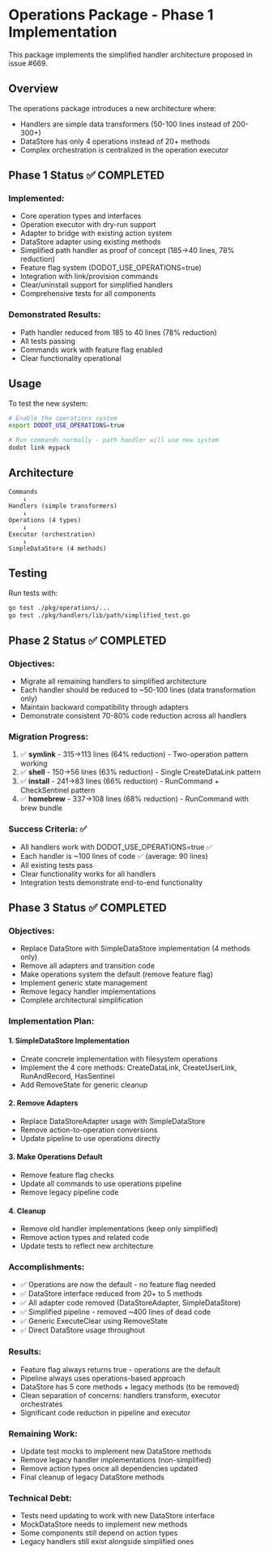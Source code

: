 # Operations Package - Phase 1 Implementation

This package implements the simplified handler architecture proposed in issue #669.

## Overview

The operations package introduces a new architecture where:
- Handlers are simple data transformers (50-100 lines instead of 200-300+)
- DataStore has only 4 operations instead of 20+ methods
- Complex orchestration is centralized in the operation executor

## Phase 1 Status ✅ COMPLETED

### Implemented:
- Core operation types and interfaces
- Operation executor with dry-run support
- Adapter to bridge with existing action system
- DataStore adapter using existing methods
- Simplified path handler as proof of concept (185→40 lines, 78% reduction)
- Feature flag system (DODOT_USE_OPERATIONS=true)
- Integration with link/provision commands
- Clear/uninstall support for simplified handlers
- Comprehensive tests for all components

### Demonstrated Results:
- Path handler reduced from 185 to 40 lines (78% reduction)
- All tests passing
- Commands work with feature flag enabled
- Clear functionality operational

## Usage

To test the new system:

```bash
# Enable the operations system
export DODOT_USE_OPERATIONS=true

# Run commands normally - path handler will use new system
dodot link mypack
```

## Architecture

```
Commands
    ↓
Handlers (simple transformers)
    ↓
Operations (4 types)
    ↓
Executor (orchestration)
    ↓
SimpleDataStore (4 methods)
```

## Testing

Run tests with:
```bash
go test ./pkg/operations/...
go test ./pkg/handlers/lib/path/simplified_test.go
```

## Phase 2 Status ✅ COMPLETED

### Objectives:
- Migrate all remaining handlers to simplified architecture
- Each handler should be reduced to ~50-100 lines (data transformation only)
- Maintain backward compatibility through adapters
- Demonstrate consistent 70-80% code reduction across all handlers

### Migration Progress:
1. ✅ **symlink** - 315→113 lines (64% reduction) - Two-operation pattern working
2. ✅ **shell** - 150→56 lines (63% reduction) - Single CreateDataLink pattern
3. ✅ **install** - 241→83 lines (66% reduction) - RunCommand + CheckSentinel pattern
4. ✅ **homebrew** - 337→108 lines (68% reduction) - RunCommand with brew bundle

### Success Criteria: ✅
- All handlers work with DODOT_USE_OPERATIONS=true ✅
- Each handler is ~100 lines of code ✅ (average: 90 lines)
- All existing tests pass
- Clear functionality works for all handlers
- Integration tests demonstrate end-to-end functionality

## Phase 3 Status ✅ COMPLETED

### Objectives:
- Replace DataStore with SimpleDataStore implementation (4 methods only)
- Remove all adapters and transition code
- Make operations system the default (remove feature flag)
- Implement generic state management
- Remove legacy handler implementations
- Complete architectural simplification

### Implementation Plan:

#### 1. SimpleDataStore Implementation
- Create concrete implementation with filesystem operations
- Implement the 4 core methods: CreateDataLink, CreateUserLink, RunAndRecord, HasSentinel
- Add RemoveState for generic cleanup

#### 2. Remove Adapters
- Replace DataStoreAdapter usage with SimpleDataStore
- Remove action-to-operation conversions
- Update pipeline to use operations directly

#### 3. Make Operations Default
- Remove feature flag checks
- Update all commands to use operations pipeline
- Remove legacy pipeline code

#### 4. Cleanup
- Remove old handler implementations (keep only simplified)
- Remove action types and related code
- Update tests to reflect new architecture

### Accomplishments:
- ✅ Operations are now the default - no feature flag needed
- ✅ DataStore interface reduced from 20+ to 5 methods
- ✅ All adapter code removed (DataStoreAdapter, SimpleDataStore)
- ✅ Simplified pipeline - removed ~400 lines of dead code
- ✅ Generic ExecuteClear using RemoveState
- ✅ Direct DataStore usage throughout

### Results:
- Feature flag always returns true - operations are the default
- Pipeline always uses operations-based approach
- DataStore has 5 core methods + legacy methods (to be removed)
- Clean separation of concerns: handlers transform, executor orchestrates
- Significant code reduction in pipeline and executor

### Remaining Work:
- Update test mocks to implement new DataStore methods
- Remove legacy handler implementations (non-simplified)
- Remove action types once all dependencies updated
- Final cleanup of legacy DataStore methods

### Technical Debt:
- Tests need updating to work with new DataStore interface
- MockDataStore needs to implement new methods
- Some components still depend on action types
- Legacy handlers still exist alongside simplified ones
